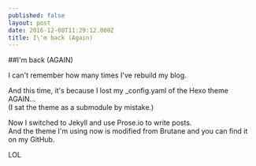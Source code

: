 ```yaml
---
published: false
layout: post
date: 2016-12-08T11:29:12.000Z
title: I\'m back (Again)
---
```

##I'm back (AGAIN)

I can't remember how many times I've rebuild my blog.

And this time, it's because I lost my _config.yaml of the Hexo theme AGAIN...  
(I sat the theme as a submodule by mistake.)

Now I switched to Jekyll and use Prose.io to write posts.  
And the theme I'm using now is modified from Brutane and you can find it on my GitHub.

LOL